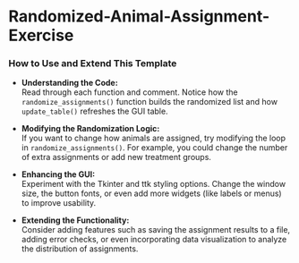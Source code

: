 # Randomized-Animal-Assignment-Exercise

### How to Use and Extend This Template

- **Understanding the Code:**  
  Read through each function and comment. Notice how the `randomize_assignments()` function builds the randomized list and how `update_table()` refreshes the GUI table.
  
- **Modifying the Randomization Logic:**  
  If you want to change how animals are assigned, try modifying the loop in `randomize_assignments()`. For example, you could change the number of extra assignments or add new treatment groups.
  
- **Enhancing the GUI:**  
  Experiment with the Tkinter and ttk styling options. Change the window size, the button fonts, or even add more widgets (like labels or menus) to improve usability.
  
- **Extending the Functionality:**  
  Consider adding features such as saving the assignment results to a file, adding error checks, or even incorporating data visualization to analyze the distribution of assignments.
